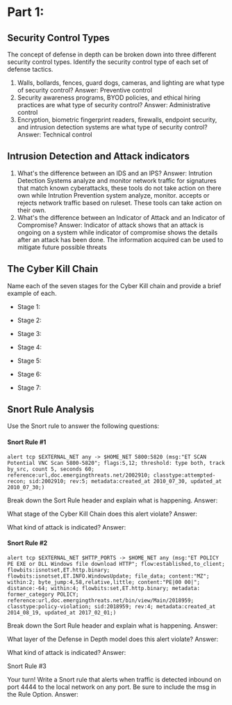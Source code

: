 # Part 1:
## Security Control Types
The concept of defense in depth can be broken down into three different security control types. Identify the security control type of each set  of defense tactics.
1) Walls, bollards, fences, guard dogs, cameras, and lighting are what type of security control?
Answer: Preventive control
2) Security awareness programs, BYOD policies, and ethical hiring practices are what type of security control?
Answer: Administrative control
3) Encryption, biometric fingerprint readers, firewalls, endpoint security, and intrusion detection systems are what type of security control?
Answer: Technical control

## Intrusion Detection and Attack indicators
1) What's the difference between an IDS and an IPS?
Answer: Intrution Detection Systems analyze and monitor network traffic for signatures that match known cyberattacks, these tools do not take action on there own while Intrution Prevention system analyze, monitor. accepts or rejects network traffic based on ruleset. These tools can take action on their own.
2) What's the difference between an Indicator of Attack and an Indicator of Compromise?
Answer: Indicator of attack shows that an attack is ongoing on a system while indicator of compromise shows the details after an attack has been done. The information acquired can be used to mitigate future possible threats

## The Cyber Kill Chain
Name each of the seven stages for the Cyber Kill chain and provide a brief example of each.
* Stage 1:


* Stage 2:


* Stage 3:


* Stage 4:


* Stage 5:


* Stage 6:


* Stage 7:

## Snort Rule Analysis
Use the Snort rule to answer the following questions:
#### Snort Rule #1
```
alert tcp $EXTERNAL_NET any -> $HOME_NET 5800:5820 (msg:"ET SCAN Potential VNC Scan 5800-5820"; flags:S,12; threshold: type both, track by_src, count 5, seconds 60; reference:url,doc.emergingthreats.net/2002910; classtype:attempted-recon; sid:2002910; rev:5; metadata:created_at 2010_07_30, updated_at 2010_07_30;)
```
Break down the Sort Rule header and explain what is happening.
Answer:


What stage of the Cyber Kill Chain does this alert violate?
Answer:


What kind of attack is indicated?
Answer:

#### Snort Rule #2
```
alert tcp $EXTERNAL_NET $HTTP_PORTS -> $HOME_NET any (msg:"ET POLICY PE EXE or DLL Windows file download HTTP"; flow:established,to_client; flowbits:isnotset,ET.http.binary; flowbits:isnotset,ET.INFO.WindowsUpdate; file_data; content:"MZ"; within:2; byte_jump:4,58,relative,little; content:"PE|00 00|"; distance:-64; within:4; flowbits:set,ET.http.binary; metadata: former_category POLICY; reference:url,doc.emergingthreats.net/bin/view/Main/2018959; classtype:policy-violation; sid:2018959; rev:4; metadata:created_at 2014_08_19, updated_at 2017_02_01;)
```
Break down the Sort Rule header and explain what is happening.
Answer:


What layer of the Defense in Depth model does this alert violate?
Answer:


What kind of attack is indicated?
Answer:


Snort Rule #3


Your turn! Write a Snort rule that alerts when traffic is detected inbound on port 4444 to the local network on any port. Be sure to include the msg in the Rule Option.
Answer:
